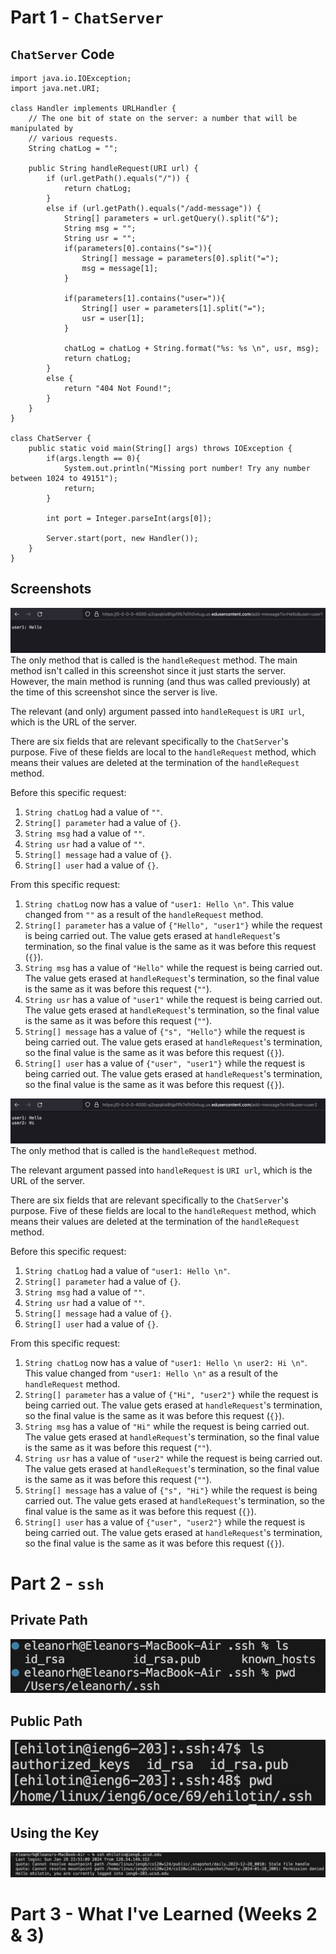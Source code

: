 # Part 1 - `ChatServer`
## `ChatServer` Code
```
import java.io.IOException;
import java.net.URI;

class Handler implements URLHandler {
    // The one bit of state on the server: a number that will be manipulated by
    // various requests.
    String chatLog = "";

    public String handleRequest(URI url) {
        if (url.getPath().equals("/")) {
            return chatLog;
        } 
        else if (url.getPath().equals("/add-message")) {
            String[] parameters = url.getQuery().split("&");
            String msg = "";
            String usr = "";
            if(parameters[0].contains("s=")){
                String[] message = parameters[0].split("=");
                msg = message[1];
            }

            if(parameters[1].contains("user=")){
                String[] user = parameters[1].split("=");
                usr = user[1];
            }
            
            chatLog = chatLog + String.format("%s: %s \n", usr, msg);
            return chatLog;
        } 
        else {
            return "404 Not Found!";
        }
    }
}

class ChatServer {
    public static void main(String[] args) throws IOException {
        if(args.length == 0){
            System.out.println("Missing port number! Try any number between 1024 to 49151");
            return;
        }

        int port = Integer.parseInt(args[0]);

        Server.start(port, new Handler());
    }
}
```
## Screenshots
![Image](lr2addmessage1.png)
The only method that is called is the `handleRequest` method. The main method isn't called in this screenshot since it just starts the server. However, the main method is running (and thus was called previously) at the time of this screenshot since the server is live.

The relevant (and only) argument passed into `handleRequest` is `URI url`, which is the URL of the server.

There are six fields that are relevant specifically to the `ChatServer`'s purpose. Five of these fields are local to the `handleRequest` method, which means their values are deleted at the termination of the `handleRequest` method.

Before this specific request:
1. `String chatLog` had a value of `""`.
2. `String[] parameter` had a value of `{}`.
3. `String msg` had a value of `""`.
4. `String usr` had a value of `""`.
5. `String[] message` had a value of `{}`.
6. `String[] user` had a value of `{}`.

From this specific request:
1. `String chatLog` now has a value of `"user1: Hello \n"`. This value changed from `""` as a result of the `handleRequest` method.
2. `String[] parameter` has a value of `{"Hello", "user1"}` while the request is being carried out. The value gets erased at `handleRequest`'s termination, so the final value is the same as it was before this request (`{}`).
3. `String msg` has a value of `"Hello"` while the request is being carried out. The value gets erased at `handleRequest`'s termination, so the final value is the same as it was before this request (`""`).
4. `String usr` has a value of `"user1"` while the request is being carried out. The value gets erased at `handleRequest`'s termination, so the final value is the same as it was before this request (`""`).
5. `String[] message` has a value of `{"s", "Hello"}` while the request is being carried out. The value gets erased at `handleRequest`'s termination, so the final value is the same as it was before this request (`{}`).
6. `String[] user` has a value of `{"user", "user1"}` while the request is being carried out. The value gets erased at `handleRequest`'s termination, so the final value is the same as it was before this request (`{}`).

![Image](lr2addmessage2.png)
The only method that is called is the `handleRequest` method.

The relevant argument passed into `handleRequest` is `URI url`, which is the URL of the server.

There are six fields that are relevant specifically to the `ChatServer`'s purpose. Five of these fields are local to the `handleRequest` method, which means their values are deleted at the termination of the `handleRequest` method.

Before this specific request:
1. `String chatLog` had a value of `"user1: Hello \n"`.
2. `String[] parameter` had a value of `{}`.
3. `String msg` had a value of `""`.
4. `String usr` had a value of `""`.
5. `String[] message` had a value of `{}`.
6. `String[] user` had a value of `{}`.

From this specific request:
1. `String chatLog` now has a value of `"user1: Hello \n user2: Hi \n"`. This value changed from `"user1: Hello \n"` as a result of the `handleRequest` method.
2. `String[] parameter` has a value of `{"Hi", "user2"}` while the request is being carried out. The value gets erased at `handleRequest`'s termination, so the final value is the same as it was before this request (`{}`).
3. `String msg` has a value of `"Hi"` while the request is being carried out. The value gets erased at `handleRequest`'s termination, so the final value is the same as it was before this request (`""`).
4. `String usr` has a value of `"user2"` while the request is being carried out. The value gets erased at `handleRequest`'s termination, so the final value is the same as it was before this request (`""`).
5. `String[] message` has a value of `{"s", "Hi"}` while the request is being carried out. The value gets erased at `handleRequest`'s termination, so the final value is the same as it was before this request (`{}`).
6. `String[] user` has a value of `{"user", "user2"}` while the request is being carried out. The value gets erased at `handleRequest`'s termination, so the final value is the same as it was before this request (`{}`).

# Part 2 - `ssh`
## Private Path
![Image](lr2private.png)

## Public Path
![Image](lr2public.png)

## Using the Key
![Image](lr2nopswd.png)

# Part 3 - What I've Learned (Weeks 2 & 3)

